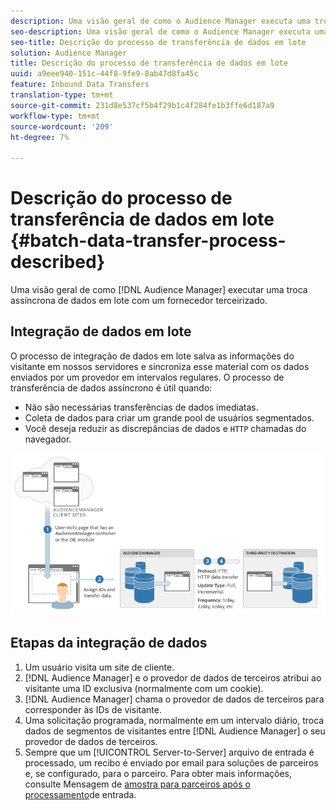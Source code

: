 ```yaml
---
description: Uma visão geral de como o Audience Manager executa uma troca assíncrona de dados em lote com um fornecedor terceirizado.
seo-description: Uma visão geral de como o Audience Manager executa uma troca assíncrona de dados em lote com um fornecedor terceirizado.
seo-title: Descrição do processo de transferência de dados em lote
solution: Audience Manager
title: Descrição do processo de transferência de dados em lote
uuid: a9eee940-151c-44f8-9fe9-8ab47d8fa45c
feature: Inbound Data Transfers
translation-type: tm+mt
source-git-commit: 231d8e537cf5b4f29b1c4f284fe1b3ffe6d187a9
workflow-type: tm+mt
source-wordcount: '209'
ht-degree: 7%

---
```



# Descrição do processo de transferência de dados em lote {#batch-data-transfer-process-described}

Uma visão geral de como [!DNL Audience Manager] executar uma troca assíncrona de dados em lote com um fornecedor terceirizado.

## Integração de dados em lote

<!-- c_async.xml -->

O processo de integração de dados em lote salva as informações do visitante em nossos servidores e sincroniza esse material com os dados enviados por um provedor em intervalos regulares. O processo de transferência de dados assíncrono é útil quando:

* Não são necessárias transferências de dados imediatas.
* Coleta de dados para criar um grande pool de usuários segmentados.
* Você deseja reduzir as discrepâncias de dados e `HTTP` chamadas do navegador.

![](assets/s2s_70.png)

## Etapas da integração de dados

1. Um usuário visita um site de cliente.
1. [!DNL Audience Manager] e o provedor de dados de terceiros atribui ao visitante uma ID exclusiva (normalmente com um cookie).
1. [!DNL Audience Manager] chama o provedor de dados de terceiros para corresponder às IDs de visitante.
1. Uma solicitação programada, normalmente em um intervalo diário, troca dados de segmentos de visitantes entre [!DNL Audience Manager] o seu provedor de dados de terceiros.
1. Sempre que um [!UICONTROL Server-to-Server] arquivo de entrada é processado, um recibo é enviado por email para soluções de parceiros e, se configurado, para o parceiro. Para obter mais informações, consulte Mensagem de [amostra para parceiros após o processamento](../../../integration/sending-audience-data/batch-data-transfer-explained/inbound-receipt-message.md)de entrada.
